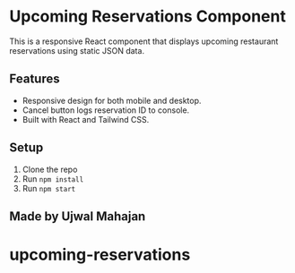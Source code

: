 # Upcoming Reservations Component

This is a responsive React component that displays upcoming restaurant reservations using static JSON data.

## Features
- Responsive design for both mobile and desktop.
- Cancel button logs reservation ID to console.
- Built with React and Tailwind CSS.

## Setup
1. Clone the repo
2. Run `npm install`
3. Run `npm start`

## Made by Ujwal Mahajan
# upcoming-reservations
